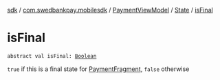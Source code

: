 [sdk](../../../index.md) / [com.swedbankpay.mobilesdk](../../index.md) / [PaymentViewModel](../index.md) / [State](index.md) / [isFinal](./is-final.md)

# isFinal

`abstract val isFinal: `[`Boolean`](https://kotlinlang.org/api/latest/jvm/stdlib/kotlin/-boolean/index.html)

`true` if this is a final state for [PaymentFragment](../../-payment-fragment/index.md), `false` otherwise

